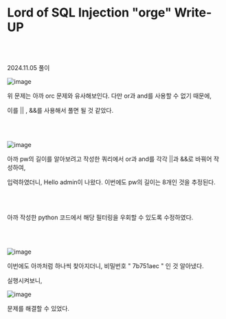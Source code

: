 <!DOCTYPE html>
<html>
<head>
    <link rel="stylesheet" type="text/css" href="style.css">
</head>
<body>
    <h1> Lord of SQL Injection "orge"  Write-UP</h1>
</body>
<br>
<br>
</html>

2024.11.05 풀이

![image](https://github.com/user-attachments/assets/8cdba879-ab18-44d8-be17-0ae17217b644)

위 문제는 아까 orc 문제와 유사해보인다. 다만 or과 and를 사용할 수 없기 때문에,

이를 || , &&를 사용해서 풀면 될 것 같았다. 

<br>

</br>

![image](https://github.com/user-attachments/assets/9ddb5da3-17bc-40ed-9f1d-358843273a0f)

아까 pw의 길이를 알아보려고 작성한 쿼리에서 or과 and를 각각 ||과 &&로 바꿔어 작성하여,

입력하였더니, Hello admin이 나왔다. 이번에도 pw의 길이는 8개인 것을 추정된다. 

 <br>

</br>

아까 작성한 python 코드에서 해당 필터링을 우회할 수 있도록 수정하였다.

 <br>

</br>

![image](https://github.com/user-attachments/assets/7ca41b21-d594-447c-aecd-05d0c77e5876)

이번에도 아까처럼 하나씩 찾아지더니, 비밀번호 "  7b751aec " 인 것 알아냈다. 



실행시켜보니,

![image](https://github.com/user-attachments/assets/27ce45a3-cd47-4e8a-8f26-729aeaa984c7)

문제를 해결할 수 있었다. 
